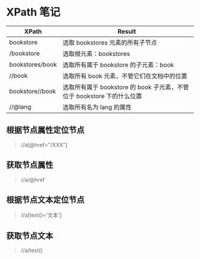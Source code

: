 # XPath 笔记

| XPath           | Result                                                                 |
| -------         | --------                                                               |
| bookstore       | 选取 bookstores 元素的所有子节点                                       |
| /bookstore      | 选取根元素：bookstores                                                 |
| bookstores/book | 选取所有属于 bookstore 的子元素：book                                  |
| //book          | 选取所有 book 元素，不管它们在文档中的位置                             |
| bookstore//book | 选取所有属于 bookstore 的 book 子元素，不管位于 bookstore 下的什么位置 |
| //@lang         | 选取所有名为 lang 的属性                                               |


## 根据节点属性定位节点
> //a[@href="/XXX"]

## 获取节点属性
> //a/@href

## 根据节点文本定位节点
> //a[text()='文本']

## 获取节点文本
> //a/text()
